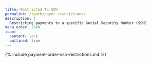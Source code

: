 ```yaml
---
title: Restricted To SSN
permalink: /:path/payer-restrictions/
description: |
  Restricting payments to a specific Social Security Number (SSN)
menu_order: 2600
icon:
  content: lock
  outlined: true
---
```


{% include payment-order-ssn-restrictions.md %}
